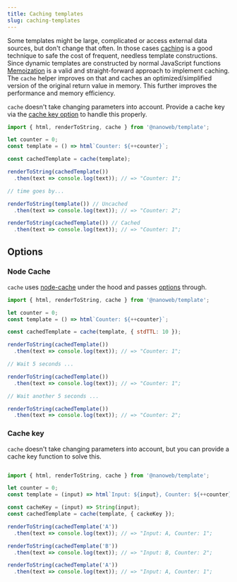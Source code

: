 ```yaml
---
title: Caching templates
slug: caching-templates
---
```



Some templates might be large, complicated or access external data sources, but don't change that often. In those cases [caching](https://en.wikipedia.org/wiki/Cache_(computing)) is a good technique to safe the cost of frequent, needless template constructions. Since dynamic templates are constructed by normal JavaScript functions [Memoization](https://en.wikipedia.org/wiki/Memoization) is a valid and straight-forward approach to implement caching. The `cache` helper improves on that and caches an optimized/simplified version of the original return value in memory. This further improves the performance and memory efficiency.

<div class="alert alert-info">

`cache` doesn't take changing parameters into account. Provide a cache key via the [cache key option](#cache-key) to handle this properly.

</div>

```js
import { html, renderToString, cache } from '@nanoweb/template';

let counter = 0;
const template = () => html`Counter: ${++counter}`;

const cachedTemplate = cache(template);

renderToString(cachedTemplate())
  .then(text => console.log(text)); // => "Counter: 1";

// time goes by...

renderToString(template()) // Uncached
  .then(text => console.log(text)); // => "Counter: 2";

renderToString(cachedTemplate()) // Cached
  .then(text => console.log(text)); // => "Counter: 1";
```

## Options

### Node Cache

`cache` uses [node-cache](https://github.com/node-cache/node-cache) under the hood and passes [options](https://github.com/node-cache/node-cache#options) through.


```js
import { html, renderToString, cache } from '@nanoweb/template';

let counter = 0;
const template = () => html`Counter: ${++counter}`;

const cachedTemplate = cache(template, { stdTTL: 10 });

renderToString(cachedTemplate())
  .then(text => console.log(text)); // => "Counter: 1";

// Wait 5 seconds ...

renderToString(cachedTemplate())
  .then(text => console.log(text)); // => "Counter: 1";

// Wait another 5 seconds ...

renderToString(cachedTemplate())
  .then(text => console.log(text)); // => "Counter: 2";

```

### Cache key

`cache` doesn't take changing parameters into account, but you can provide a cache key function to solve this.
```js

import { html, renderToString, cache } from '@nanoweb/template';

let counter = 0;
const template = (input) => html`Input: ${input}, Counter: ${++counter}`;

const cacheKey = (input) => String(input);
const cachedTemplate = cache(template, { cackeKey });

renderToString(cachedTemplate('A'))
  .then(text => console.log(text)); // => "Input: A, Counter: 1";

renderToString(cachedTemplate('B'))
  .then(text => console.log(text)); // => "Input: B, Counter: 2";

renderToString(cachedTemplate('A'))
  .then(text => console.log(text)); // => "Input: A, Counter: 1";

```
